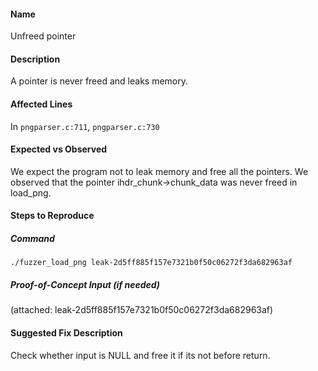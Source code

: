 #### Name
Unfreed pointer

#### Description

A pointer is never freed and leaks memory.

#### Affected Lines
In `pngparser.c:711`, `pngparser.c:730`

#### Expected vs Observed
We expect the program not to leak memory and free all the pointers. We observed that the pointer ihdr_chunk->chunk_data was never freed in load_png.

#### Steps to Reproduce

##### Command

```
./fuzzer_load_png leak-2d5ff885f157e7321b0f50c06272f3da682963af
```
##### Proof-of-Concept Input (if needed)
(attached: leak-2d5ff885f157e7321b0f50c06272f3da682963af)

#### Suggested Fix Description
Check whether input is NULL and free it if its not before return.

